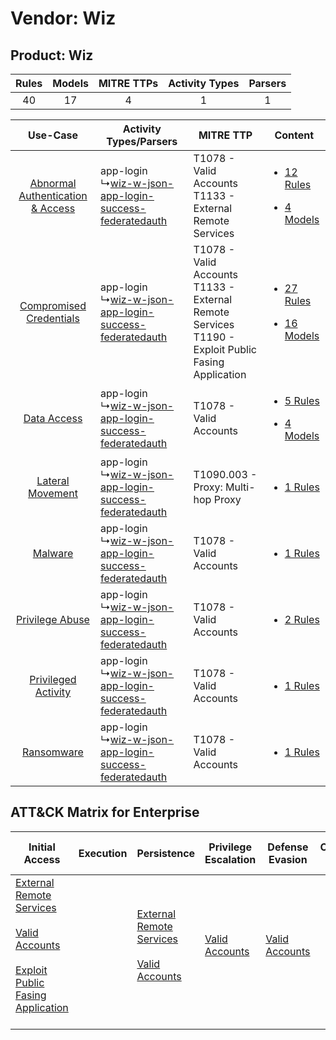 Vendor: Wiz
===========
Product: Wiz
------------
| Rules | Models | MITRE TTPs | Activity Types | Parsers |
|:-----:|:------:|:----------:|:--------------:|:-------:|
|  40   |   17   |     4      |       1        |    1    |

|    Use-Case    | Activity Types/Parsers    | MITRE TTP    | Content    |
|:----:| ---- | ---- | ---- |
| [Abnormal Authentication & Access](../../../UseCases/uc_abnormal_authentication_&_access.md) |  app-login<br> ↳[wiz-w-json-app-login-success-federatedauth](Ps/pC_wizwjsonapploginsuccessfederatedauth.md)<br> | T1078 - Valid Accounts<br>T1133 - External Remote Services<br>    | [<ul><li>12 Rules</li></ul><ul><li>4 Models</li></ul>](RM/r_m_wiz_wiz_Abnormal_Authentication_&_Access.md) |
|          [Compromised Credentials](../../../UseCases/uc_compromised_credentials.md)          |  app-login<br> ↳[wiz-w-json-app-login-success-federatedauth](Ps/pC_wizwjsonapploginsuccessfederatedauth.md)<br> | T1078 - Valid Accounts<br>T1133 - External Remote Services<br>T1190 - Exploit Public Fasing Application<br> | [<ul><li>27 Rules</li></ul><ul><li>16 Models</li></ul>](RM/r_m_wiz_wiz_Compromised_Credentials.md)         |
|    [Data Access](../../../UseCases/uc_data_access.md)    |  app-login<br> ↳[wiz-w-json-app-login-success-federatedauth](Ps/pC_wizwjsonapploginsuccessfederatedauth.md)<br> | T1078 - Valid Accounts<br>    | [<ul><li>5 Rules</li></ul><ul><li>4 Models</li></ul>](RM/r_m_wiz_wiz_Data_Access.md)    |
|    [Lateral Movement](../../../UseCases/uc_lateral_movement.md)    |  app-login<br> ↳[wiz-w-json-app-login-success-federatedauth](Ps/pC_wizwjsonapploginsuccessfederatedauth.md)<br> | T1090.003 - Proxy: Multi-hop Proxy<br>    | [<ul><li>1 Rules</li></ul>](RM/r_m_wiz_wiz_Lateral_Movement.md)    |
|    [Malware](../../../UseCases/uc_malware.md)    |  app-login<br> ↳[wiz-w-json-app-login-success-federatedauth](Ps/pC_wizwjsonapploginsuccessfederatedauth.md)<br> | T1078 - Valid Accounts<br>    | [<ul><li>1 Rules</li></ul>](RM/r_m_wiz_wiz_Malware.md)    |
|    [Privilege Abuse](../../../UseCases/uc_privilege_abuse.md)    |  app-login<br> ↳[wiz-w-json-app-login-success-federatedauth](Ps/pC_wizwjsonapploginsuccessfederatedauth.md)<br> | T1078 - Valid Accounts<br>    | [<ul><li>2 Rules</li></ul>](RM/r_m_wiz_wiz_Privilege_Abuse.md)    |
|    [Privileged Activity](../../../UseCases/uc_privileged_activity.md)    |  app-login<br> ↳[wiz-w-json-app-login-success-federatedauth](Ps/pC_wizwjsonapploginsuccessfederatedauth.md)<br> | T1078 - Valid Accounts<br>    | [<ul><li>1 Rules</li></ul>](RM/r_m_wiz_wiz_Privileged_Activity.md)    |
|    [Ransomware](../../../UseCases/uc_ransomware.md)    |  app-login<br> ↳[wiz-w-json-app-login-success-federatedauth](Ps/pC_wizwjsonapploginsuccessfederatedauth.md)<br> | T1078 - Valid Accounts<br>    | [<ul><li>1 Rules</li></ul>](RM/r_m_wiz_wiz_Ransomware.md)    |

ATT&CK Matrix for Enterprise
----------------------------
| Initial Access                                                                                                                                                                                                                         | Execution | Persistence                                                                                                                                      | Privilege Escalation                                                | Defense Evasion                                                     | Credential Access | Discovery | Lateral Movement | Collection | Command and Control                                                                                                                       | Exfiltration | Impact |
| -------------------------------------------------------------------------------------------------------------------------------------------------------------------------------------------------------------------------------------- | --------- | ------------------------------------------------------------------------------------------------------------------------------------------------ | ------------------------------------------------------------------- | ------------------------------------------------------------------- | ----------------- | --------- | ---------------- | ---------- | ----------------------------------------------------------------------------------------------------------------------------------------- | ------------ | ------ |
| [External Remote Services](https://attack.mitre.org/techniques/T1133)<br><br>[Valid Accounts](https://attack.mitre.org/techniques/T1078)<br><br>[Exploit Public Fasing Application](https://attack.mitre.org/techniques/T1190)<br><br> |           | [External Remote Services](https://attack.mitre.org/techniques/T1133)<br><br>[Valid Accounts](https://attack.mitre.org/techniques/T1078)<br><br> | [Valid Accounts](https://attack.mitre.org/techniques/T1078)<br><br> | [Valid Accounts](https://attack.mitre.org/techniques/T1078)<br><br> |                   |           |                  |            | [Proxy: Multi-hop Proxy](https://attack.mitre.org/techniques/T1090/003)<br><br>[Proxy](https://attack.mitre.org/techniques/T1090)<br><br> |              |        |